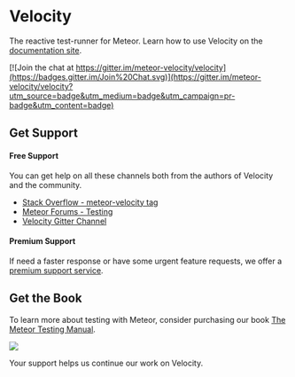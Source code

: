 # Velocity

The reactive test-runner for Meteor. Learn how to use Velocity on the [documentation site](https://velocity.readme.io/).

[![Join the chat at https://gitter.im/meteor-velocity/velocity](https://badges.gitter.im/Join%20Chat.svg)](https://gitter.im/meteor-velocity/velocity?utm_source=badge&utm_medium=badge&utm_campaign=pr-badge&utm_content=badge)

## Get Support

#### Free Support

You can get help on all these channels both from the authors of Velocity and the community.

* [Stack Overflow - meteor-velocity tag](http://stackoverflow.com/questions/tagged/meteor-velocity)
* [Meteor Forums - Testing](https://forums.meteor.com/c/testing)
* [Velocity Gitter Channel](https://gitter.im/meteor-velocity/velocity)

#### Premium Support
If need a faster response or have some urgent feature requests, we offer a [premium support service](http://xolv.io/services/velocity-premium-support/).

## Get the Book

To learn more about testing with Meteor, consider purchasing our book [The Meteor Testing Manual](http://www.meteortesting.com/?utm_source=Cucumber&utm_medium=banner&utm_campaign=Velocity).

[![](http://www.meteortesting.com/img/tmtm.gif)](http://www.meteortesting.com/?utm_source=Cucumber&utm_medium=banner&utm_campaign=velocity_core)

Your support helps us continue our work on Velocity.
